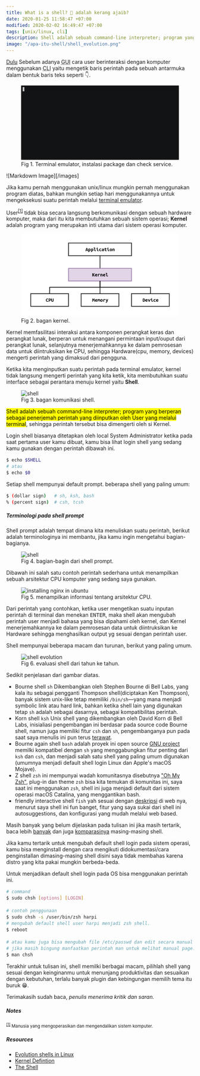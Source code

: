 ```yaml
---
title: What is a shell? 🐚 adalah kerang ajaib?
date: 2020-01-25 11:58:47 +07:00
modified: 2020-02-02 16:49:47 +07:00
tags: [unix/linux, cli]
description: Shell adalah sebuah command-line interpreter; program yang berperan sebagai penerjemah perintah yang diinputkan oleh User yang melalui terminal, sehingga perintah tersebut bisa dimengerti oleh si Kernel.
image: "/apa-itu-shell/shell_evolution.png"
---
```


<a href="http://www.youtube.com/watch?v=tc4ROCJYbm0&t=70" target="_blank" rel="noopener">Dulu</a> Sebelum adanya <abbr title="Graphical User Interface">GUI</abbr> cara user berinteraksi dengan komputer menggunakan <abbr title="Command Line Interface">CLI</abbr> yaitu mengetik baris perintah pada sebuah antarmuka dalam bentuk baris teks seperti 👇.

<figure>
<img src="terminal_nginx.gif" alt="installing nginx in ubuntu">
<figcaption>Fig 1. Terminal emulator, instalasi package dan check service.</figcaption>
</figure>
![Markdowm Image][/images]

Jika kamu pernah menggunakan unix/linux mungkin pernah menggunakan program diatas, bahkan mungkin setiap hari menggunakannya untuk mengeksekusi suatu perintah melalui <a href="http://en.wikipedia.org/wiki/List_of_terminal_emulators" target="_blank" rel="noopener">terminal emulator</a>.

User<sup id="user">[[1]](#user-ref)</sup> tidak bisa secara langsung berkomunikasi dengan sebuah hardware komputer, maka dari itu kita membutuhkan sebuah sistem operasi; **Kernel** adalah program yang merupakan inti utama dari sistem operasi komputer.

<figure>
<img src="kernel.png" alt="kernel central of operating system">
<figcaption>Fig 2. bagan kernel.</figcaption>
</figure>

Kernel memfasilitasi interaksi antara komponen perangkat keras dan perangkat lunak, berperan untuk menangani permintaan input/ouput dari perangkat lunak, selanjutnya menerjemahkannya ke dalam pemrosesan data untuk diintruksikan ke CPU, sehingga Hardware(cpu, memory, devices) mengerti perintah yang dimaksud dari pengguna.

Ketika kita menginputkan suatu perintah pada terminal emulator, kernel tidak langsung mengerti perintah yang kita ketik, kita membutuhkan suatu interface sebagai perantara menuju kernel yaitu **Shell**.

<figure>
<img src="/shell.png" alt="shell">
<figcaption>Fig 3. bagan komunikasi shell.</figcaption>
</figure>

<mark>Shell adalah sebuah command-line interpreter; program yang berperan sebagai penerjemah perintah yang diinputkan oleh User yang melalui terminal</mark>, sehingga perintah tersebut bisa dimengerti oleh si Kernel.

Login shell biasanya ditetapkan oleh local System Administrator ketika pada saat pertama user kamu dibuat, kamu bisa lihat login shell yang sedang kamu gunakan dengan perintah dibawah ini.

```bash
$ echo $SHELL
# atau
$ echo $0
```

Setiap shell mempunyai default prompt. beberapa shell yang paling umum:

```bash
$ (dollar sign)   # sh, ksh, bash
% (percent sign)  # csh, tcsh
```

##### Terminologi pada shell prompt

Shell prompt adalah tempat dimana kita menuliskan suatu perintah, berikut adalah terminologinya ini membantu, jika kamu ingin mengetahui bagian-bagianya.

<figure>
<img src="/apa-itu-shell/term_shell_prompt.png" alt="shell">
<figcaption>Fig 4. bagian-bagin dari shell prompt.</figcaption>
</figure>

Dibawah ini salah satu contoh perintah sederhana untuk menampilkan sebuah arsitektur CPU komputer yang sedang saya gunakan.

<figure>
<img src="/apa-itu-shell/terminal_lscpu.gif" alt="installing nginx in ubuntu">
<figcaption>Fig 5. menampilkan informasi tentang arsitektur CPU.</figcaption>
</figure>

Dari perintah yang contohkan, ketika user mengetikan suatu inputan perintah di terminal dan menekan <kbd>ENTER</kbd>, maka shell akan mengubah perintah user menjadi bahasa yang bisa dipahami oleh kernel, dan Kernel menerjemahkannya ke dalam pemrosesan data untuk diintruksikan ke Hardware sehingga menghasilkan output yg sesuai dengan perintah user.

Shell mempunyai beberapa macam dan turunan, berikut yang paling umum.

<figure>
<img src="/apa-itu-shell/shell_evolution.png" alt="shell evolution">
<figcaption>Fig 6. evaluasi shell dari tahun ke tahun.</figcaption>
</figure>

Sedikit penjelasan dari gambar diatas.

- Bourne shell `sh`
  Dikembangkan oleh Stephen Bourne di Bell Labs, yang kala itu sebagai pengganti Thompson shell(diciptakan Ken Thompson), banyak sistem unix-like tetap memiliki `/bin/sh`—yang mana menjadi symbolic link atau hard link, bahkan ketika shell lain yang digunakan tetap `sh` adalah sebagai dasarnya, sebagai kompatibilitas perintah.
- Korn shell `ksh` Unix shell yang dikembangkan oleh David Korn di Bell Labs,
  inisialiasi pengembangan ini berdasar pada source code Bourne shell, namun juga memiliki fitur `csh` dan `sh`, pengembanganya pun pada saat saya menulis ini pun terus <a href="http://github.com/att/ast" target="_blank" rel="noopener">terawat</a>.
- Bourne again shell `bash`
  adalah proyek ini open source <a href="http://gnu.org/software/bash/" target="_blank" rel="noopener">GNU project</a> memilki kompatibel dengan `sh` yang menggabungkan fitur penting dari `ksh` dan `csh`, dan menjadi salah satu shell yang paling umum digunakan (umumnya menjadi default shell login Linux dan Apple's macOS Mojave).
- Z shell `zsh` ini mempunyai wadah komunitasnya disebutnya <a href="http://ohmyz.sh/"  target="_blank" rel="noopener">"Oh My Zsh"</a>, plug-in dan theme `zsh` bisa kita temukan di komunitas ini, saya saat ini menggunakan `zsh`, shell ini juga menjadi default dari sistem operasi macOS Catalina, yang menggantikan bash.
- friendly interactive shell `fish`
  yah sesuai dengan <a href="http://fishshell.com/" target="_blank" rel="noopener">deskripsi</a> di web nya, menurut saya shell ini fun banget, fitur yang saya sukai dari shell ini autosuggestions, dan konfigurasi yang mudah melalui web based.

Masih banyak yang belum dijelaskan pada tulisan ini jika masih tertarik, baca lebih <a href="http://en.wikipedia.org/wiki/List_of_command-line_interpreters#Operating_system_shells" target="_blank" rel="noopener">banyak</a> dan juga <a href="http://en.wikipedia.org/wiki/Comparison_of_command_shells" target="_blank" rel="noopener">komparasinya</a> masing-masing shell.

Jika kamu tertarik untuk mengubah default shell login pada sistem operasi, kamu bisa menginstall dengan cara mengikuti didokumentasi/cara penginstallan dimasing-masing shell disini saya tidak membahas karena distro yang kita pakai mungkin berbeda-beda.

Untuk menjadikan default shell login pada OS bisa menggunakan perintah ini.

```bash
# command
$ sudo chsh [options] [LOGIN]

# contoh penggunaan
$ sudo chsh -s /user/bin/zsh harpi
# mengubah default shell user harpi menjadi zsh shell.
$ reboot

# atau kamu juga bisa mengubah file /etc/passwd dan edit secara manual user shellnya.
# jika masih bingung manfaatkan perintah man untuk melihat manual page.
$ man chsh
```

Terakhir untuk tulisan ini, shell memilki berbagai macam, pilihlah shell yang sesuai dengan keinginanmu untuk menunjang produktivitas dan sesuaikan dengan kebutuhan, terlalu banyak plugin dan kebingungan memilih tema itu buruk 😁.

Terimakasih sudah baca, _penulis menerima kritik dan saran._

##### Notes

<small id="user-ref"><sup>[[1]](#user)</sup> Manusia yang mengoperasikan dan mengendalikan sistem komputer.</small>

##### Resources

- [Evolution shells in Linux](http://developer.ibm.com/tutorials/l-linux-shells/)
- [Kernel Defintion](http://www.linfo.org/kernel.html)
- [The Shell](http://www.cis.rit.edu/class/simg211/unixintro/Shell.html)
